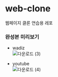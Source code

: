 # web-clone
웹페이지 클론 연습용 레포

### 완성본 미리보기
- wadiz <br>
![다운로드 (3)](https://user-images.githubusercontent.com/63178953/112847398-01139000-90e2-11eb-8ad4-91e5dc88af28.png)

- youtube <br>
![다운로드 (4)](https://user-images.githubusercontent.com/63178953/112847807-65ceea80-90e2-11eb-881f-e2c791238074.png)
